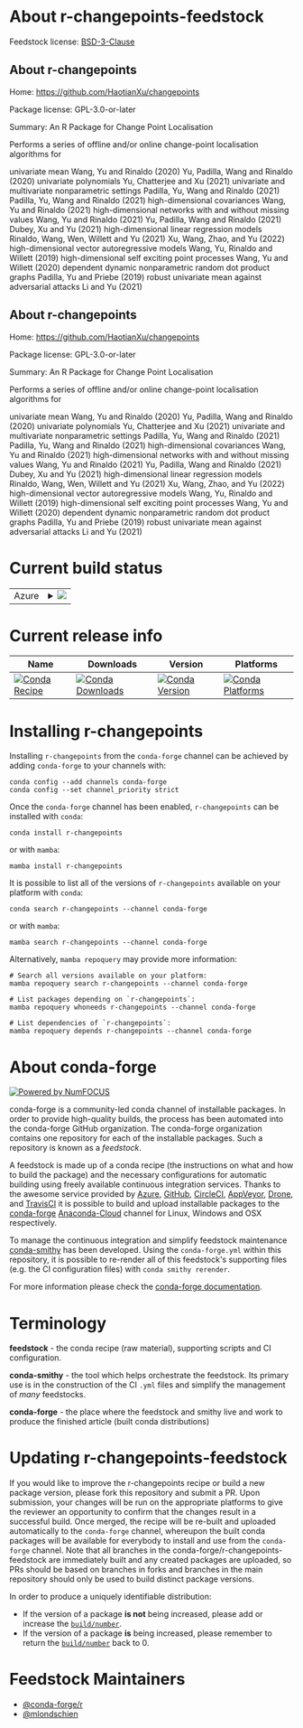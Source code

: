 About r-changepoints-feedstock
==============================

Feedstock license: [BSD-3-Clause](https://github.com/conda-forge/r-changepoints-feedstock/blob/main/LICENSE.txt)

About r-changepoints
--------------------

Home: https://github.com/HaotianXu/changepoints

Package license: GPL-3.0-or-later

Summary: An R Package for Change Point Localisation

Performs a series of offline and/or online change-point localisation algorithms for

univariate mean
    Wang, Yu and Rinaldo (2020)
    Yu, Padilla, Wang and Rinaldo (2020)
univariate polynomials
    Yu, Chatterjee and Xu (2021)
univariate and multivariate nonparametric settings
    Padilla, Yu, Wang and Rinaldo (2021)
    Padilla, Yu, Wang and Rinaldo (2021)
high-dimensional covariances
    Wang, Yu and Rinaldo (2021)
high-dimensional networks with and without missing values
    Wang, Yu and Rinaldo (2021)
    Yu, Padilla, Wang and Rinaldo (2021)
    Dubey, Xu and Yu (2021)
high-dimensional linear regression models
    Rinaldo, Wang, Wen, Willett and Yu (2021)
    Xu, Wang, Zhao, and Yu (2022)
high-dimensional vector autoregressive models
    Wang, Yu, Rinaldo and Willett (2019)
high-dimensional self exciting point processes
    Wang, Yu and Willett (2020)
dependent dynamic nonparametric random dot product graphs
    Padilla, Yu and Priebe (2019)
robust univariate mean against adversarial attacks
    Li and Yu (2021)

About r-changepoints
--------------------

Home: https://github.com/HaotianXu/changepoints

Package license: GPL-3.0-or-later

Summary: An R Package for Change Point Localisation

Performs a series of offline and/or online change-point localisation algorithms for

univariate mean
    Wang, Yu and Rinaldo (2020)
    Yu, Padilla, Wang and Rinaldo (2020)
univariate polynomials
    Yu, Chatterjee and Xu (2021)
univariate and multivariate nonparametric settings
    Padilla, Yu, Wang and Rinaldo (2021)
    Padilla, Yu, Wang and Rinaldo (2021)
high-dimensional covariances
    Wang, Yu and Rinaldo (2021)
high-dimensional networks with and without missing values
    Wang, Yu and Rinaldo (2021)
    Yu, Padilla, Wang and Rinaldo (2021)
    Dubey, Xu and Yu (2021)
high-dimensional linear regression models
    Rinaldo, Wang, Wen, Willett and Yu (2021)
    Xu, Wang, Zhao, and Yu (2022)
high-dimensional vector autoregressive models
    Wang, Yu, Rinaldo and Willett (2019)
high-dimensional self exciting point processes
    Wang, Yu and Willett (2020)
dependent dynamic nonparametric random dot product graphs
    Padilla, Yu and Priebe (2019)
robust univariate mean against adversarial attacks
    Li and Yu (2021)


Current build status
====================


<table>
    
  <tr>
    <td>Azure</td>
    <td>
      <details>
        <summary>
          <a href="https://dev.azure.com/conda-forge/feedstock-builds/_build/latest?definitionId=18484&branchName=main">
            <img src="https://dev.azure.com/conda-forge/feedstock-builds/_apis/build/status/r-changepoints-feedstock?branchName=main">
          </a>
        </summary>
        <table>
          <thead><tr><th>Variant</th><th>Status</th></tr></thead>
          <tbody><tr>
              <td>linux_64_r_base4.2</td>
              <td>
                <a href="https://dev.azure.com/conda-forge/feedstock-builds/_build/latest?definitionId=18484&branchName=main">
                  <img src="https://dev.azure.com/conda-forge/feedstock-builds/_apis/build/status/r-changepoints-feedstock?branchName=main&jobName=linux&configuration=linux%20linux_64_r_base4.2" alt="variant">
                </a>
              </td>
            </tr><tr>
              <td>linux_64_r_base4.3</td>
              <td>
                <a href="https://dev.azure.com/conda-forge/feedstock-builds/_build/latest?definitionId=18484&branchName=main">
                  <img src="https://dev.azure.com/conda-forge/feedstock-builds/_apis/build/status/r-changepoints-feedstock?branchName=main&jobName=linux&configuration=linux%20linux_64_r_base4.3" alt="variant">
                </a>
              </td>
            </tr><tr>
              <td>osx_64_r_base4.2</td>
              <td>
                <a href="https://dev.azure.com/conda-forge/feedstock-builds/_build/latest?definitionId=18484&branchName=main">
                  <img src="https://dev.azure.com/conda-forge/feedstock-builds/_apis/build/status/r-changepoints-feedstock?branchName=main&jobName=osx&configuration=osx%20osx_64_r_base4.2" alt="variant">
                </a>
              </td>
            </tr><tr>
              <td>osx_64_r_base4.3</td>
              <td>
                <a href="https://dev.azure.com/conda-forge/feedstock-builds/_build/latest?definitionId=18484&branchName=main">
                  <img src="https://dev.azure.com/conda-forge/feedstock-builds/_apis/build/status/r-changepoints-feedstock?branchName=main&jobName=osx&configuration=osx%20osx_64_r_base4.3" alt="variant">
                </a>
              </td>
            </tr><tr>
              <td>win_64</td>
              <td>
                <a href="https://dev.azure.com/conda-forge/feedstock-builds/_build/latest?definitionId=18484&branchName=main">
                  <img src="https://dev.azure.com/conda-forge/feedstock-builds/_apis/build/status/r-changepoints-feedstock?branchName=main&jobName=win&configuration=win%20win_64_" alt="variant">
                </a>
              </td>
            </tr>
          </tbody>
        </table>
      </details>
    </td>
  </tr>
</table>

Current release info
====================

| Name | Downloads | Version | Platforms |
| --- | --- | --- | --- |
| [![Conda Recipe](https://img.shields.io/badge/recipe-r--changepoints-green.svg)](https://anaconda.org/conda-forge/r-changepoints) | [![Conda Downloads](https://img.shields.io/conda/dn/conda-forge/r-changepoints.svg)](https://anaconda.org/conda-forge/r-changepoints) | [![Conda Version](https://img.shields.io/conda/vn/conda-forge/r-changepoints.svg)](https://anaconda.org/conda-forge/r-changepoints) | [![Conda Platforms](https://img.shields.io/conda/pn/conda-forge/r-changepoints.svg)](https://anaconda.org/conda-forge/r-changepoints) |

Installing r-changepoints
=========================

Installing `r-changepoints` from the `conda-forge` channel can be achieved by adding `conda-forge` to your channels with:

```
conda config --add channels conda-forge
conda config --set channel_priority strict
```

Once the `conda-forge` channel has been enabled, `r-changepoints` can be installed with `conda`:

```
conda install r-changepoints
```

or with `mamba`:

```
mamba install r-changepoints
```

It is possible to list all of the versions of `r-changepoints` available on your platform with `conda`:

```
conda search r-changepoints --channel conda-forge
```

or with `mamba`:

```
mamba search r-changepoints --channel conda-forge
```

Alternatively, `mamba repoquery` may provide more information:

```
# Search all versions available on your platform:
mamba repoquery search r-changepoints --channel conda-forge

# List packages depending on `r-changepoints`:
mamba repoquery whoneeds r-changepoints --channel conda-forge

# List dependencies of `r-changepoints`:
mamba repoquery depends r-changepoints --channel conda-forge
```


About conda-forge
=================

[![Powered by
NumFOCUS](https://img.shields.io/badge/powered%20by-NumFOCUS-orange.svg?style=flat&colorA=E1523D&colorB=007D8A)](https://numfocus.org)

conda-forge is a community-led conda channel of installable packages.
In order to provide high-quality builds, the process has been automated into the
conda-forge GitHub organization. The conda-forge organization contains one repository
for each of the installable packages. Such a repository is known as a *feedstock*.

A feedstock is made up of a conda recipe (the instructions on what and how to build
the package) and the necessary configurations for automatic building using freely
available continuous integration services. Thanks to the awesome service provided by
[Azure](https://azure.microsoft.com/en-us/services/devops/), [GitHub](https://github.com/),
[CircleCI](https://circleci.com/), [AppVeyor](https://www.appveyor.com/),
[Drone](https://cloud.drone.io/welcome), and [TravisCI](https://travis-ci.com/)
it is possible to build and upload installable packages to the
[conda-forge](https://anaconda.org/conda-forge) [Anaconda-Cloud](https://anaconda.org/)
channel for Linux, Windows and OSX respectively.

To manage the continuous integration and simplify feedstock maintenance
[conda-smithy](https://github.com/conda-forge/conda-smithy) has been developed.
Using the ``conda-forge.yml`` within this repository, it is possible to re-render all of
this feedstock's supporting files (e.g. the CI configuration files) with ``conda smithy rerender``.

For more information please check the [conda-forge documentation](https://conda-forge.org/docs/).

Terminology
===========

**feedstock** - the conda recipe (raw material), supporting scripts and CI configuration.

**conda-smithy** - the tool which helps orchestrate the feedstock.
                   Its primary use is in the construction of the CI ``.yml`` files
                   and simplify the management of *many* feedstocks.

**conda-forge** - the place where the feedstock and smithy live and work to
                  produce the finished article (built conda distributions)


Updating r-changepoints-feedstock
=================================

If you would like to improve the r-changepoints recipe or build a new
package version, please fork this repository and submit a PR. Upon submission,
your changes will be run on the appropriate platforms to give the reviewer an
opportunity to confirm that the changes result in a successful build. Once
merged, the recipe will be re-built and uploaded automatically to the
`conda-forge` channel, whereupon the built conda packages will be available for
everybody to install and use from the `conda-forge` channel.
Note that all branches in the conda-forge/r-changepoints-feedstock are
immediately built and any created packages are uploaded, so PRs should be based
on branches in forks and branches in the main repository should only be used to
build distinct package versions.

In order to produce a uniquely identifiable distribution:
 * If the version of a package **is not** being increased, please add or increase
   the [``build/number``](https://docs.conda.io/projects/conda-build/en/latest/resources/define-metadata.html#build-number-and-string).
 * If the version of a package **is** being increased, please remember to return
   the [``build/number``](https://docs.conda.io/projects/conda-build/en/latest/resources/define-metadata.html#build-number-and-string)
   back to 0.

Feedstock Maintainers
=====================

* [@conda-forge/r](https://github.com/conda-forge/r/)
* [@mlondschien](https://github.com/mlondschien/)

